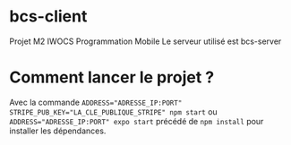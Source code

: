 # bcs-client  
Projet M2 IWOCS Programmation Mobile
Le serveur utilisé est bcs-server
# Comment lancer le projet ?
Avec la commande `ADDRESS="ADRESSE_IP:PORT" STRIPE_PUB_KEY="LA_CLE_PUBLIQUE_STRIPE" npm start` ou `ADDRESS="ADRESSE_IP:PORT" expo start` précédé de `npm install` pour installer les dépendances.
